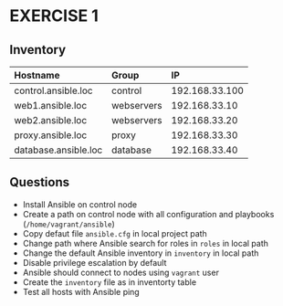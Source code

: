 # EXERCISE 1

## Inventory

| Hostname | Group | IP |
|:---------|:------|:---|
| control.ansible.loc | control | 192.168.33.100 |
| web1.ansible.loc | webservers | 192.168.33.10 |
| web2.ansible.loc | webservers | 192.168.33.20 |
| proxy.ansible.loc | proxy | 192.168.33.30 |
| database.ansible.loc | database | 192.168.33.40 |


## Questions

- Install Ansible on control node
- Create a path on control node with all configuration and playbooks (`/home/vagrant/ansible`)
- Copy defaut file `ansible.cfg` in local project path
- Change path where Ansible search for roles in `roles` in local path
- Change the default Ansible inventory in `inventory` in local path
- Disable privilege escalation by default
- Ansible should connect to nodes using `vagrant` user
- Create the `inventory` file as in inventorty table
- Test all hosts with Ansible ping
